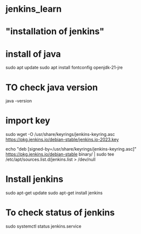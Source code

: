 # jenkins_learn

# "installation of jenkins" 

# install of java 

sudo apt update
sudo apt install fontconfig openjdk-21-jre

# TO check java version

java -version

# import key

sudo wget -O /usr/share/keyrings/jenkins-keyring.asc \
  https://pkg.jenkins.io/debian-stable/jenkins.io-2023.key


echo "deb [signed-by=/usr/share/keyrings/jenkins-keyring.asc]" \
  https://pkg.jenkins.io/debian-stable binary/ | sudo tee \
  /etc/apt/sources.list.d/jenkins.list > /dev/null

# Install jenkins

sudo apt-get update
sudo apt-get install jenkins

# To check status of jenkins

sudo  systemctl status jenkins.service